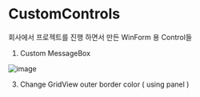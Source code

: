 # CustomControls

회사에서 프로젝트를 진행 하면서 만든 WinForm 용 Control들  

1. Custom MessageBox 

![image](https://user-images.githubusercontent.com/14327580/122534151-384c6a00-d05d-11eb-9f6e-e36f1970f5b0.png)

3. Change GridView outer border color ( using panel )

